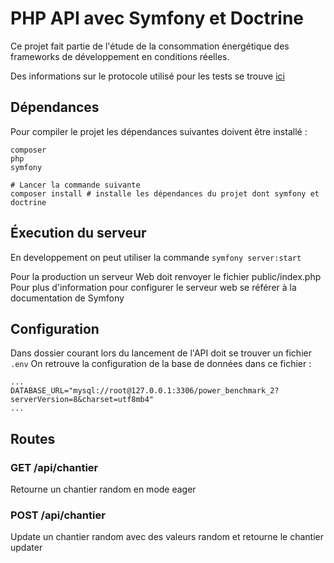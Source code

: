 # PHP API avec Symfony et Doctrine

Ce projet fait partie de l'étude de la consommation énergétique des frameworks
de développement en conditions réelles.

Des informations sur le protocole utilisé pour les tests se trouve [ici](https://github.com/axopen-power-benchmark/setup-benchmark)

## Dépendances

Pour compiler le projet les dépendances suivantes doivent être installé :

```shell
composer
php
symfony

# Lancer la commande suivante
composer install # installe les dépendances du projet dont symfony et doctrine  
```

## Éxecution du serveur

En developpement on peut utiliser la commande `symfony server:start`

Pour la production un serveur Web doit renvoyer le fichier public/index.php
Pour plus d'information pour configurer le serveur web se référer
à la documentation de Symfony

## Configuration

Dans dossier courant lors du lancement de l'API doit se trouver un fichier
```.env```
On retrouve la configuration de la base de données dans ce fichier :
```dotenv
...
DATABASE_URL="mysql://root@127.0.0.1:3306/power_benchmark_2?serverVersion=8&charset=utf8mb4"
...
```

## Routes

### GET /api/chantier

Retourne un chantier random en mode eager

### POST /api/chantier

Update un chantier random avec des valeurs random et retourne le chantier updater
